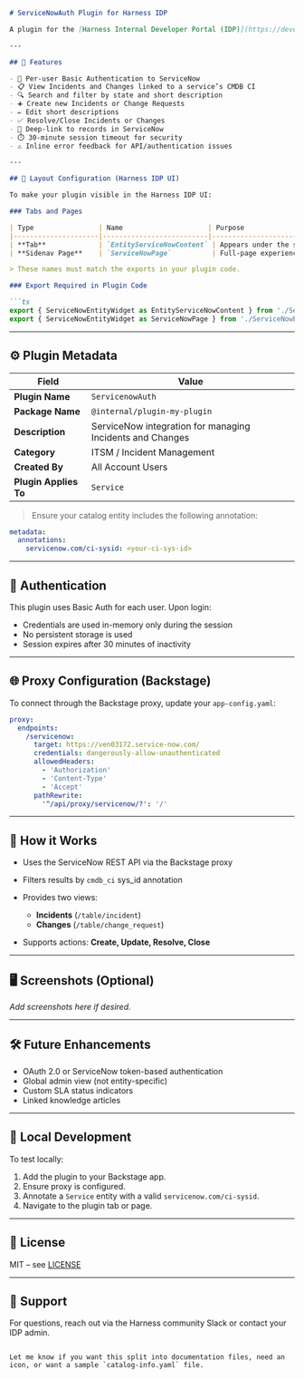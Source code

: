 

````markdown
# ServiceNowAuth Plugin for Harness IDP

A plugin for the [Harness Internal Developer Portal (IDP)](https://developer.harness.io/docs/internal-developer-portal/) that integrates with **ServiceNow** to allow developers to view, create, update, resolve, and close Incidents and Change Requests associated with a service entity.

---

## 🚀 Features

- 🔐 Per-user Basic Authentication to ServiceNow
- 📋 View Incidents and Changes linked to a service’s CMDB CI
- 🔍 Search and filter by state and short description
- ➕ Create new Incidents or Change Requests
- ✏️ Edit short descriptions
- ✅ Resolve/Close Incidents or Changes
- 🔗 Deep-link to records in ServiceNow
- ⏱️ 30-minute session timeout for security
- ⚠️ Inline error feedback for API/authentication issues

---

## 🧩 Layout Configuration (Harness IDP UI)

To make your plugin visible in the Harness IDP UI:

### Tabs and Pages

| Type                | Name                     | Purpose                                           |
|---------------------|--------------------------|---------------------------------------------------|
| **Tab**             | `EntityServiceNowContent` | Appears under the service entity tab layout       |
| **Sidenav Page**    | `ServiceNowPage`          | Full-page experience via the side navigation      |

> These names must match the exports in your plugin code.

### Export Required in Plugin Code

```ts
export { ServiceNowEntityWidget as EntityServiceNowContent } from './ServiceNowEntityWidget';
export { ServiceNowEntityWidget as ServiceNowPage } from './ServiceNowEntityWidget';
````

---

## ⚙️ Plugin Metadata

| Field                 | Value                                                     |
| --------------------- | --------------------------------------------------------- |
| **Plugin Name**       | `ServicenowAuth`                                          |
| **Package Name**      | `@internal/plugin-my-plugin`                              |
| **Description**       | ServiceNow integration for managing Incidents and Changes |
| **Category**          | ITSM / Incident Management                                |
| **Created By**        | All Account Users                                         |
| **Plugin Applies To** | `Service`                                                 |

> Ensure your catalog entity includes the following annotation:

```yaml
metadata:
  annotations:
    servicenow.com/ci-sysid: <your-ci-sys-id>
```

---

## 🔐 Authentication

This plugin uses Basic Auth for each user. Upon login:

* Credentials are used in-memory only during the session
* No persistent storage is used
* Session expires after 30 minutes of inactivity

---

## 🌐 Proxy Configuration (Backstage)

To connect through the Backstage proxy, update your `app-config.yaml`:

```yaml
proxy:
  endpoints:
    /servicenow:
      target: https://ven03172.service-now.com/
      credentials: dangerously-allow-unauthenticated
      allowedHeaders:
        - 'Authorization'
        - 'Content-Type'
        - 'Accept'
      pathRewrite:
        '^/api/proxy/servicenow/?': '/'
```

---

## 🧠 How it Works

* Uses the ServiceNow REST API via the Backstage proxy
* Filters results by `cmdb_ci` sys\_id annotation
* Provides two views:

  * **Incidents** (`/table/incident`)
  * **Changes** (`/table/change_request`)
* Supports actions: **Create, Update, Resolve, Close**

---

## 🖥 Screenshots (Optional)

*Add screenshots here if desired.*

---

## 🛠 Future Enhancements

* OAuth 2.0 or ServiceNow token-based authentication
* Global admin view (not entity-specific)
* Custom SLA status indicators
* Linked knowledge articles

---

## 🧪 Local Development

To test locally:

1. Add the plugin to your Backstage app.
2. Ensure proxy is configured.
3. Annotate a `Service` entity with a valid `servicenow.com/ci-sysid`.
4. Navigate to the plugin tab or page.

---

## 📃 License

MIT – see [LICENSE](./LICENSE)

---

## 🙋 Support

For questions, reach out via the Harness community Slack or contact your IDP admin.

```

Let me know if you want this split into documentation files, need an icon, or want a sample `catalog-info.yaml` file.
```
